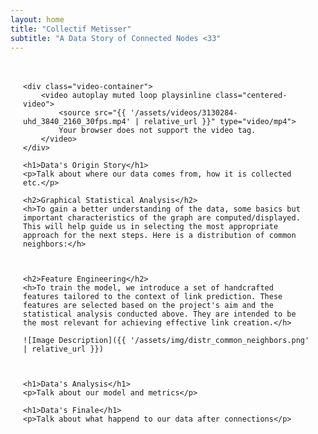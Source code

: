 ```yaml
---
layout: home
title: "Collectif Metisser"
subtitle: "A Data Story of Connected Nodes <33"
---
```


<div class="main-content">

    <div class="video-container">
        <video autoplay muted loop playsinline class="centered-video">
            <source src="{{ '/assets/videos/3130284-uhd_3840_2160_30fps.mp4' | relative_url }}" type="video/mp4">
            Your browser does not support the video tag.
        </video>
    </div>

    <h1>Data's Origin Story</h1>
    <p>Talk about where our data comes from, how it is collected etc.</p>

    <h2>Graphical Statistical Analysis</h2>
    <h>To gain a better understanding of the data, some basics but important characteristics of the graph are computed/displayed. This will help guide us in selecting the most appropriate approach for the next steps. Here is a distribution of common neighbors:</h>

    

    <h2>Feature Engineering</h2>
    <h>To train the model, we introduce a set of handcrafted features tailored to the context of link prediction. These features are selected based on the project's aim and the statistical analysis conducted above. They are intended to be the most relevant for achieving effective link creation.</h>

    ![Image Description]({{ '/assets/img/distr_common_neighbors.png' | relative_url }})


    
    <h1>Data's Analysis</h1>
    <p>Talk about our model and metrics</p>

    <h1>Data's Finale</h1>
    <p>Talk about what happend to our data after connections</p>
</div>

<style>
  /* Center the video container */
  .video-container {
    display: flex;
    justify-content: center;
    align-items: center;
    margin-bottom: 30px;  /* Add space between video and content */
    padding: 0 20px; /* Add some horizontal padding */
  }

  /* Make the video larger and higher */
  .centered-video {
    width: 100%;      /* Make video take full width of the container */
    height: 80vh;     /* Set the height to 80% of the viewport height (you can adjust this) */
    object-fit: cover; /* Ensures video covers the space without stretching */
  }

  /* Increase the content's margin for more spacing on the page */
  .main-content {
    margin: 0 auto;    /* Center content */
    max-width: 1200px;  /* You can adjust this width to make the content wider */
    padding: 20px;      /* Add some padding for spacing around the content */
  }
</style>
